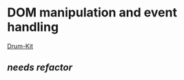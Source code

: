 # DOM manipulation and event handling
[Drum-Kit](https://joehflu.github.io/drum-kit/ 'go to site')
## *needs refactor*